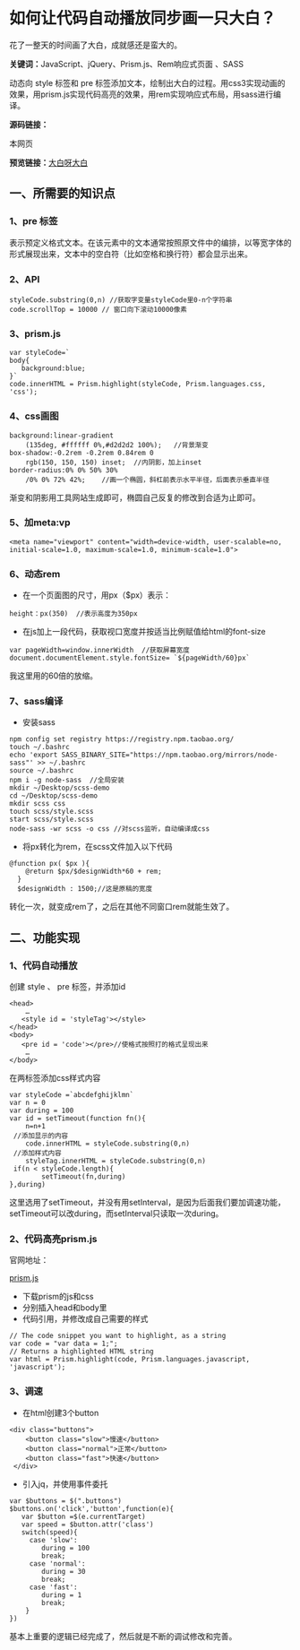 
<h1>如何让代码自动播放同步画一只大白？</h1>

<p>花了一整天的时间画了大白，成就感还是蛮大的。</p>

<p><strong>关键词：</strong>JavaScript、jQuery、Prism.js、Rem响应式页面 、SASS</p>

<p><strong></strong>动态向 style 标签和 pre 标签添加文本，绘制出大白的过程。用css3实现动画的效果，用prism.js实现代码高亮的效果，用rem实现响应式布局，用sass进行编译。</p>

<strong>源码链接：</strong><p>本网页</p>

<strong>预览链接：</strong><a href="https://lml1848687.github.io/baymax/index.html">大白呀大白</a>

<h2>一、所需要的知识点</h2>

<h3>1、pre 标签</h3>

<p>表示预定义格式文本。在该元素中的文本通常按照原文件中的编排，以等宽字体的形式展现出来，文本中的空白符（比如空格和换行符）都会显示出来。</p>

<h3>2、API</h3>

```
styleCode.substring(0,n) //获取字变量styleCode里0-n个字符串
code.scrollTop = 10000 // 窗口向下滚动10000像素
```

<h3>3、prism.js</h3>

```
var styleCode=`
body{
   background:blue;
}`
code.innerHTML = Prism.highlight(styleCode, Prism.languages.css, 'css');
```

<h3>4、css画图</h3>

```
background:linear-gradient
    (135deg, #ffffff 0%,#d2d2d2 100%);   //背景渐变
box-shadow:-0.2rem -0.2rem 0.84rem 0 
    rgb(150, 150, 150) inset;  //内阴影，加上inset
border-radius:0% 0% 50% 30%
    /0% 0% 72% 42%;    //画一个椭圆，斜杠前表示水平半径，后面表示垂直半径
```

<p>渐变和阴影用工具网站生成即可，椭圆自己反复的修改到合适为止即可。</p>

<h3>5、加meta:vp</h3>

```
<meta name="viewport" content="width=device-width, user-scalable=no, initial-scale=1.0, maximum-scale=1.0, minimum-scale=1.0">
```

<h3>6、动态rem</h3>

<ul>
    <li>在一个页面图的尺寸，用px（$px）表示：</li>
</ul>

```
height：px(350)  //表示高度为350px
```

<ul>
    <li>在js加上一段代码，获取视口宽度并按适当比例赋值给html的font-size</li>
</ul>

```
var pageWidth=window.innerWidth  //获取屏幕宽度
document.documentElement.style.fontSize= `${pageWidth/60}px`
```

<p>我这里用的60倍的放缩。</p>

<h3>7、sass编译</h3>


<ul>
    <li>安装sass</li>
</ul>

```
npm config set registry https://registry.npm.taobao.org/
touch ~/.bashrc
echo 'export SASS_BINARY_SITE="https://npm.taobao.org/mirrors/node-sass"' >> ~/.bashrc
source ~/.bashrc
npm i -g node-sass  //全局安装
mkdir ~/Desktop/scss-demo 
cd ~/Desktop/scss-demo 
mkdir scss css
touch scss/style.scss 
start scss/style.scss
node-sass -wr scss -o css //对scss监听，自动编译成css
```

<ul>
    <li>将px转化为rem，在scss文件加入以下代码</li>
</ul>

```
@function px( $px ){
    @return $px/$designWidth*60 + rem;
  }
  $designWidth : 1500;//这是原稿的宽度
```

<p>转化一次，就变成rem了，之后在其他不同窗口rem就能生效了。</p>

<h2>二、功能实现</h2>

<h3>1、代码自动播放</h3>

<p>创建 style 、 pre 标签，并添加id</p>

```
<head>
    …
   <style id = 'styleTag'></style> 
</head>
<body>
   <pre id = 'code'></pre>//使格式按照打的格式呈现出来
    …
</body>
```

<p>在两标签添加css样式内容</p>

```
var styleCode =`abcdefghijklmn`
var n = 0 
var during = 100
var id = setTimeout(function fn(){
    n=n+1 
 //添加显示的内容
    code.innerHTML = styleCode.substring(0,n)
 //添加样式内容
    styleTag.innerHTML = styleCode.substring(0,n)
 if(n < styleCode.length){
        setTimeout(fn,during)
},during)
```

<p>这里选用了setTimeout，并没有用setInterval，是因为后面我们要加调速功能，setTimeout可以改during，而setInterval只读取一次during。</p>

<h3>2、代码高亮prism.js</h3>

<p>官网地址：</p><a href="http://prismjs.com/index.html">prism.js</a>

<ul>
    <li>下载prism的js和css</li>
    <li>分别插入head和body里</li>
    <li>代码引用，并修改成自己需要的样式</li>
</ul>

```
// The code snippet you want to highlight, as a string
var code = "var data = 1;";
// Returns a highlighted HTML string
var html = Prism.highlight(code, Prism.languages.javascript, 'javascript');
```

<h3>3、调速</h3>

<ul>
    <li>在html创建3个button</li>
</ul>

```
<div class="buttons">
    <button class="slow">慢速</button>
    <button class="normal">正常</button>
    <button class="fast">快速</button>
 </div>
 ```

 <ul>
    <li>引入jq，并使用事件委托</li>
</ul>

```
var $buttons = $(".buttons")
$buttons.on('click','button',function(e){
   var $button =$(e.currentTarget)
   var speed = $button.attr('class')
   switch(speed){
     case 'slow':
        during = 100
        break;
     case 'normal':
        during = 30
        break;
     case 'fast':
        during = 1
        break;
    }
})
```

<p>基本上重要的逻辑已经完成了，然后就是不断的调试修改和完善。</p>
